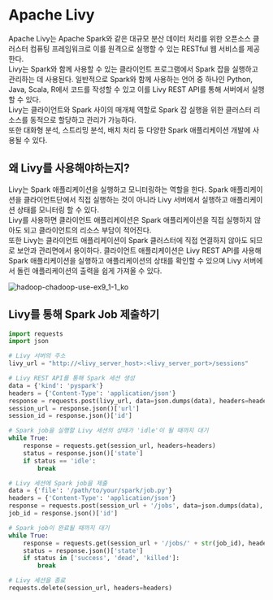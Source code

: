 # Apache Livy
Apache Livy는 Apache Spark와 같은 대규모 분산 데이터 처리를 위한 오픈소스 클러스터 컴퓨팅 프레임워크로 이를 원격으로 실행할 수 있는 RESTful 웹 서비스를 제공한다. <br>
Livy는 Spark와 함께 사용할 수 있는 클라이언트 프로그램에서 Spark 잡을 실행하고 관리하는 데 사용된다. 일반적으로 Spark와 함께 사용하는 언어 중 하나인 Python, Java, Scala, R에서 코드를 작성할 수 있고 이를 Livy REST API를 통해 서버에서 실행할 수 있다. <br>
Livy는 클라이언트와 Spark 사이의 매개체 역할로 Spark 잡 실행을 위한 클러스터 리소스를 동적으로 할당하고 관리가 가능하다. <br>
또한 대화형 분석, 스트리밍 분석, 배치 처리 등 다양한 Spark 애플리케이션 개발에 사용될 수 있다.

## 왜 Livy를 사용해야하는지?
Livy는 Spark 애플리케이션을 실행하고 모니터링하는 역할을 한다. Spark 애플리케이션을 클라이언트단에서 직접 실행하는 것이 아니라 Livy 서버에서 실행하고 애플리케이션 상태를 모니터링 할 수 있다. <br>
Livy를 사용하면 클라이언트 애플리케이션은 Spark 애플리케이션을 직접 실행하지 않아도 되고 클라이언트의 리소스 부담이 적어진다. <br>
또한 Livy는 클라이언트 애플리케이션이 Spark 클러스터에 직접 연결하지 않아도 되므로 보안과 관리면에서 용이하다. 클라이언트 애플리케이션은 Livy REST API를 사용해 Spark 애플리케이션을 실행하고 애플리케이션의 상태를 확인할 수 있으며 Livy 서버에서 돌린 애플리케이션의 출력을 쉽게 가져올 수 있다. <br>


![hadoop-chadoop-use-ex9_1-1_ko](https://user-images.githubusercontent.com/108858121/234543403-b5775771-2a61-4ca0-9e8e-fa8078dd0018.png)

## Livy를 통해 Spark Job 제출하기

```python
import requests
import json

# Livy 서버의 주소
livy_url = "http://<livy_server_host>:<livy_server_port>/sessions"

# Livy REST API를 통해 Spark 세션 생성
data = {'kind': 'pyspark'}
headers = {'Content-Type': 'application/json'}
response = requests.post(livy_url, data=json.dumps(data), headers=headers)
session_url = response.json()['url']
session_id = response.json()['id']

# Spark job을 실행할 Livy 세션의 상태가 'idle'이 될 때까지 대기
while True:
    response = requests.get(session_url, headers=headers)
    status = response.json()['state']
    if status == 'idle':
        break

# Livy 세션에 Spark job을 제출
data = {'file': '/path/to/your/spark/job.py'}
headers = {'Content-Type': 'application/json'}
response = requests.post(session_url + '/jobs', data=json.dumps(data), headers=headers)
job_id = response.json()['id']

# Spark job이 완료될 때까지 대기
while True:
    response = requests.get(session_url + '/jobs/' + str(job_id), headers=headers)
    status = response.json()['state']
    if status in ['success', 'dead', 'killed']:
        break

# Livy 세션을 종료
requests.delete(session_url, headers=headers)

```
